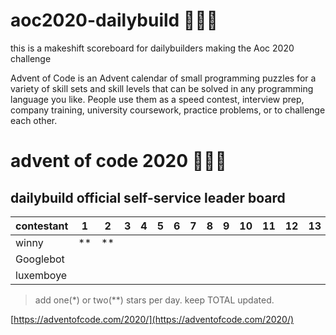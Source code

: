 # aoc2020-dailybuild 🎅💾🌟
this is a makeshift scoreboard for dailybuilders making the Aoc 2020 challenge

Advent of Code is an Advent calendar of small programming puzzles for a variety of skill sets and skill levels that can be solved in any programming language you like. People use them as a speed contest, interview prep, company training, university coursework, practice problems, or to challenge each other.

# advent of code 2020 🎅💾🌟
## dailybuild official self-service leader board

| contestant | 1   | 2   | 3   | 4   | 5   | 6   | 7   | 8   | 9   | 10  | 11  | 12  | 13  | 14  | 15  | 16  | 17  | 18  | 19  | 20  | 21  | 22  | 23  | 24  | TOTAL |
| ---------- | --- | --- | --- | --- | --- | --- | --- | --- | --- | --- | --- | --- | --- | --- | --- | --- | --- | --- | --- | --- | --- | --- | --- | --- | ----- |
| winny      |  ** |**   |     |     |     |     |     |     |     |     |     |     |     |     |     |     |     |     |     |     |     |     |     |     |   4   |
| Googlebot  |     |     |     |     |     |     |     |     |     |     |     |     |     |     |     |     |     |     |     |     |     |     |     |     |       |
| luxemboye  |     |     |     |     |     |     |     |     |     |     |     |     |     |     |     |     |     |     |     |     |     |     |     |     |       |

> add one(*) or two(**) stars per day. keep TOTAL updated.


[https://adventofcode.com/2020/](https://adventofcode.com/2020/)

